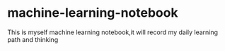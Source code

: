 # machine-learning-notebook
This is myself machine learning notebook,it will record my daily  learning path and  thinking
